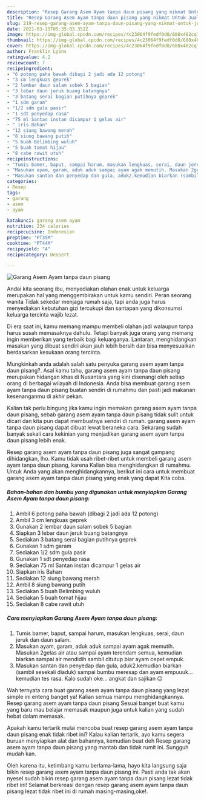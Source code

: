 ```yaml
---
description: "Resep Garang Asem Ayam tanpa daun pisang yang nikmat Untuk Jualan"
title: "Resep Garang Asem Ayam tanpa daun pisang yang nikmat Untuk Jualan"
slug: 219-resep-garang-asem-ayam-tanpa-daun-pisang-yang-nikmat-untuk-jualan
date: 2021-03-15T05:35:03.352Z
image: https://img-global.cpcdn.com/recipes/4c23064f9fedf0d0/680x482cq70/garang-asem-ayam-tanpa-daun-pisang-foto-resep-utama.jpg
thumbnail: https://img-global.cpcdn.com/recipes/4c23064f9fedf0d0/680x482cq70/garang-asem-ayam-tanpa-daun-pisang-foto-resep-utama.jpg
cover: https://img-global.cpcdn.com/recipes/4c23064f9fedf0d0/680x482cq70/garang-asem-ayam-tanpa-daun-pisang-foto-resep-utama.jpg
author: Franklin Lyons
ratingvalue: 4.2
reviewcount: 7
recipeingredient:
- "6 potong paha bawah dibagi 2 jadi ada 12 potong"
- "3 cm lengkuas geprek"
- "2 lembar daun salam sobek 5 bagian"
- "3 lebar daun jeruk buang batangnya"
- "3 batang serai bagian putihnya geprek"
- "1 sdm garam"
- "1/2 sdm gula pasir"
- "1 sdt penyedap rasa"
- "75 ml Santan instan dicampur 1 gelas air"
- " iris Bahan"
- "12 siung bawang merah"
- "8 siung bawang putih"
- "5 buah Belimbing wuluh"
- "5 buah tomat hijau"
- "8 cabe rawit utuh"
recipeinstructions:
- "Tumis bamer, baput, sampai harum, masukan lengkuas, serai, daun jeruk dan daun salam."
- "Masukan ayam, garam, aduk aduk sampai ayam agak memutih. Masukan 2gelas air atau sampai ayam terendam semua, kemudian biarkan sampai air mendidih sambil ditutup biar ayam cepet empuk."
- "Masukan santan dan penyedap dan gula, aduk2.kemudian biarkan (sambil sesekali diaduk) sampai bumbu meresap dan ayam empuuuk... kemudian tes rasa. Kalo sudah oke... angkat dan sajikan 😉"
categories:
- Resep
tags:
- garang
- asem
- ayam

katakunci: garang asem ayam 
nutrition: 234 calories
recipecuisine: Indonesian
preptime: "PT35M"
cooktime: "PT44M"
recipeyield: "4"
recipecategory: Dessert

---
```



![Garang Asem Ayam tanpa daun pisang](https://img-global.cpcdn.com/recipes/4c23064f9fedf0d0/680x482cq70/garang-asem-ayam-tanpa-daun-pisang-foto-resep-utama.jpg)

Andai kita seorang ibu, menyediakan olahan enak untuk keluarga merupakan hal yang menggembirakan untuk kamu sendiri. Peran seorang  wanita Tidak sekedar menjaga rumah saja, tapi anda juga harus menyediakan kebutuhan gizi tercukupi dan santapan yang dikonsumsi keluarga tercinta wajib lezat.

Di era  saat ini, kamu memang mampu membeli olahan jadi walaupun tanpa harus susah memasaknya dahulu. Tetapi banyak juga orang yang memang ingin memberikan yang terbaik bagi keluarganya. Lantaran, menghidangkan masakan yang dibuat sendiri akan jauh lebih bersih dan bisa menyesuaikan berdasarkan kesukaan orang tercinta. 



Mungkinkah anda adalah salah satu penyuka garang asem ayam tanpa daun pisang?. Asal kamu tahu, garang asem ayam tanpa daun pisang merupakan hidangan khas di Nusantara yang kini disenangi oleh setiap orang di berbagai wilayah di Indonesia. Anda bisa membuat garang asem ayam tanpa daun pisang buatan sendiri di rumahmu dan pasti jadi makanan kesenanganmu di akhir pekan.

Kalian tak perlu bingung jika kamu ingin memakan garang asem ayam tanpa daun pisang, sebab garang asem ayam tanpa daun pisang tidak sulit untuk dicari dan kita pun dapat membuatnya sendiri di rumah. garang asem ayam tanpa daun pisang dapat dibuat lewat beraneka cara. Sekarang sudah banyak sekali cara kekinian yang menjadikan garang asem ayam tanpa daun pisang lebih enak.

Resep garang asem ayam tanpa daun pisang juga sangat gampang dihidangkan, lho. Kamu tidak usah ribet-ribet untuk membeli garang asem ayam tanpa daun pisang, karena Kalian bisa menghidangkan di rumahmu. Untuk Anda yang akan menghidangkannya, berikut ini cara untuk membuat garang asem ayam tanpa daun pisang yang enak yang dapat Kita coba.

<!--inarticleads1-->

##### Bahan-bahan dan bumbu yang digunakan untuk menyiapkan Garang Asem Ayam tanpa daun pisang:

1. Ambil 6 potong paha bawah (dibagi 2 jadi ada 12 potong)
1. Ambil 3 cm lengkuas geprek
1. Gunakan 2 lembar daun salam sobek 5 bagian
1. Siapkan 3 lebar daun jeruk buang batangnya
1. Sediakan 3 batang serai bagian putihnya geprek
1. Gunakan 1 sdm garam
1. Sediakan 1/2 sdm gula pasir
1. Gunakan 1 sdt penyedap rasa
1. Sediakan 75 ml Santan instan dicampur 1 gelas air
1. Siapkan  iris Bahan
1. Sediakan 12 siung bawang merah
1. Ambil 8 siung bawang putih
1. Sediakan 5 buah Belimbing wuluh
1. Sediakan 5 buah tomat hijau
1. Sediakan 8 cabe rawit utuh




<!--inarticleads2-->

##### Cara menyiapkan Garang Asem Ayam tanpa daun pisang:

1. Tumis bamer, baput, sampai harum, masukan lengkuas, serai, daun jeruk dan daun salam.
1. Masukan ayam, garam, aduk aduk sampai ayam agak memutih. Masukan 2gelas air atau sampai ayam terendam semua, kemudian biarkan sampai air mendidih sambil ditutup biar ayam cepet empuk.
1. Masukan santan dan penyedap dan gula, aduk2.kemudian biarkan (sambil sesekali diaduk) sampai bumbu meresap dan ayam empuuuk... kemudian tes rasa. Kalo sudah oke... angkat dan sajikan 😉




Wah ternyata cara buat garang asem ayam tanpa daun pisang yang lezat simple ini enteng banget ya! Kalian semua mampu menghidangkannya. Resep garang asem ayam tanpa daun pisang Sesuai banget buat kamu yang baru mau belajar memasak maupun juga untuk kalian yang sudah hebat dalam memasak.

Apakah kamu tertarik mulai mencoba buat resep garang asem ayam tanpa daun pisang enak tidak ribet ini? Kalau kalian tertarik, ayo kamu segera buruan menyiapkan alat dan bahannya, kemudian buat deh Resep garang asem ayam tanpa daun pisang yang mantab dan tidak rumit ini. Sungguh mudah kan. 

Oleh karena itu, ketimbang kamu berlama-lama, hayo kita langsung saja bikin resep garang asem ayam tanpa daun pisang ini. Pasti anda tak akan nyesel sudah bikin resep garang asem ayam tanpa daun pisang lezat tidak ribet ini! Selamat berkreasi dengan resep garang asem ayam tanpa daun pisang lezat tidak ribet ini di rumah masing-masing,oke!.

